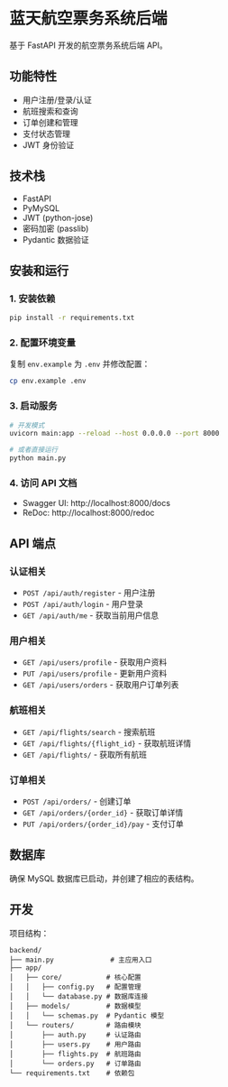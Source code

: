 # 蓝天航空票务系统后端

基于 FastAPI 开发的航空票务系统后端 API。

## 功能特性

- 用户注册/登录/认证
- 航班搜索和查询
- 订单创建和管理
- 支付状态管理
- JWT 身份验证

## 技术栈

- FastAPI
- PyMySQL
- JWT (python-jose)
- 密码加密 (passlib)
- Pydantic 数据验证

## 安装和运行

### 1. 安装依赖

```bash
pip install -r requirements.txt
```

### 2. 配置环境变量

复制 `env.example` 为 `.env` 并修改配置：

```bash
cp env.example .env
```

### 3. 启动服务

```bash
# 开发模式
uvicorn main:app --reload --host 0.0.0.0 --port 8000

# 或者直接运行
python main.py
```

### 4. 访问 API 文档

- Swagger UI: http://localhost:8000/docs
- ReDoc: http://localhost:8000/redoc

## API 端点

### 认证相关

- `POST /api/auth/register` - 用户注册
- `POST /api/auth/login` - 用户登录
- `GET /api/auth/me` - 获取当前用户信息

### 用户相关

- `GET /api/users/profile` - 获取用户资料
- `PUT /api/users/profile` - 更新用户资料
- `GET /api/users/orders` - 获取用户订单列表

### 航班相关

- `GET /api/flights/search` - 搜索航班
- `GET /api/flights/{flight_id}` - 获取航班详情
- `GET /api/flights/` - 获取所有航班

### 订单相关

- `POST /api/orders/` - 创建订单
- `GET /api/orders/{order_id}` - 获取订单详情
- `PUT /api/orders/{order_id}/pay` - 支付订单

## 数据库

确保 MySQL 数据库已启动，并创建了相应的表结构。

## 开发

项目结构：

```
backend/
├── main.py              # 主应用入口
├── app/
│   ├── core/           # 核心配置
│   │   ├── config.py   # 配置管理
│   │   └── database.py # 数据库连接
│   ├── models/         # 数据模型
│   │   └── schemas.py  # Pydantic 模型
│   └── routers/        # 路由模块
│       ├── auth.py     # 认证路由
│       ├── users.py    # 用户路由
│       ├── flights.py  # 航班路由
│       └── orders.py   # 订单路由
└── requirements.txt    # 依赖包
```
